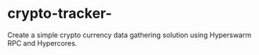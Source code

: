 # crypto-tracker-
Create a simple crypto currency data gathering solution using Hyperswarm RPC and Hypercores.
